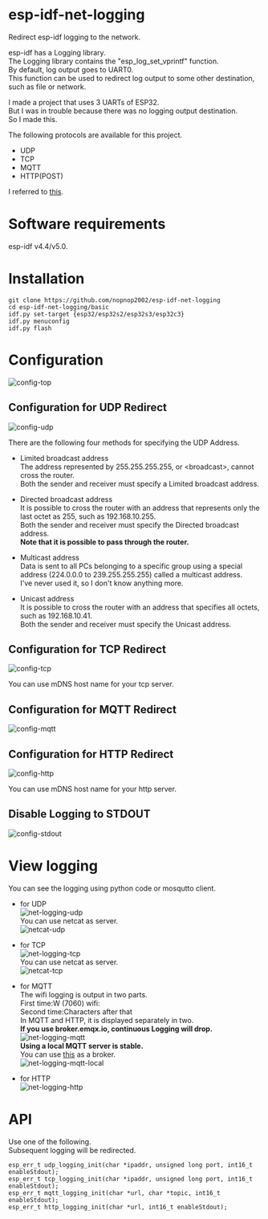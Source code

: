 # esp-idf-net-logging
Redirect esp-idf logging to the network.


esp-idf has a Logging library.   
The Logging library contains the "esp_log_set_vprintf" function.   
By default, log output goes to UART0.    
This function can be used to redirect log output to some other destination, such as file or network.    

I made a project that uses 3 UARTs of ESP32.   
But I was in trouble because there was no logging output destination.   
So I made this.   


The following protocols are available for this project.
- UDP   
- TCP   
- MQTT   
- HTTP(POST)   

I referred to [this](https://github.com/MalteJ/embedded-esp32-component-udp_logging).

# Software requirements
esp-idf v4.4/v5.0.   


# Installation
```Shell
git clone https://github.com/nopnop2002/esp-idf-net-logging
cd esp-idf-net-logging/basic
idf.py set-target {esp32/esp32s2/esp32s3/esp32c3}
idf.py menuconfig
idf.py flash
```

# Configuration   
![config-top](https://user-images.githubusercontent.com/6020549/151915919-d6f19861-8d48-4630-aeed-aab819929dc6.jpg)

## Configuration for UDP Redirect
![config-udp](https://user-images.githubusercontent.com/6020549/151915950-87d97cee-1082-4a37-96c5-77958bee4051.jpg)

There are the following four methods for specifying the UDP Address.
- Limited broadcast address   
 The address represented by 255.255.255.255, or \<broadcast\>, cannot cross the router.   
 Both the sender and receiver must specify a Limited broadcast address.   

- Directed broadcast address   
 It is possible to cross the router with an address that represents only the last octet as 255, such as 192.168.10.255.   
 Both the sender and receiver must specify the Directed broadcast address.   
 __Note that it is possible to pass through the router.__   

- Multicast address   
 Data is sent to all PCs belonging to a specific group using a special address (224.0.0.0 to 239.255.255.255) called a multicast address.   
 I've never used it, so I don't know anything more.

- Unicast address   
 It is possible to cross the router with an address that specifies all octets, such as 192.168.10.41.   
 Both the sender and receiver must specify the Unicast address.

## Configuration for TCP Redirect
![config-tcp](https://user-images.githubusercontent.com/6020549/151915971-191f4e66-d1b4-41c0-a2d9-1822c7383bb9.jpg)

You can use mDNS host name for your tcp server.

## Configuration for MQTT Redirect
![config-mqtt](https://user-images.githubusercontent.com/6020549/182273356-08b4e983-b552-4b1a-8a30-a9708e8fb114.jpg)


## Configuration for HTTP Redirect
![config-http](https://user-images.githubusercontent.com/6020549/169649100-2a3bda0d-ae23-4f6e-b68a-afac472b9a02.jpg)

You can use mDNS host name for your http server.

## Disable Logging to STDOUT
![config-stdout](https://user-images.githubusercontent.com/6020549/197962599-ecaa9b41-b45e-4afc-a94f-9fb9c9810e08.jpg)

# View logging   
You can see the logging using python code or mosqutto client.   
- for UDP   
![net-logging-udp](https://user-images.githubusercontent.com/6020549/182273454-834cedb7-d884-4a89-823f-13e5d7a1c6b5.jpg)   
You can use netcat as server.   
![netcat-udp](https://user-images.githubusercontent.com/6020549/198207929-649537ae-0c4e-45ed-8c88-7167505b124e.jpg)

- for TCP   
![net-logging-tcp](https://user-images.githubusercontent.com/6020549/182273510-92cf406b-7197-4cfe-9ff6-5421dc8eea8d.jpg)   
You can use netcat as server.   
![netcat-tcp](https://user-images.githubusercontent.com/6020549/198230565-4fece92e-349f-4555-aba6-2196d3b6c040.jpg)

- for MQTT   
 The wifi logging is output in two parts.   
 First time:W (7060) wifi:   
 Second time:Characters after that   
 In MQTT and HTTP, it is displayed separately in two.   
__If you use broker.emqx.io, continuous Logging will drop.__   
![net-logging-mqtt](https://user-images.githubusercontent.com/6020549/182273560-fc1931bf-71f7-4751-a57d-680312a93391.jpg)   
__Using a local MQTT server is stable.__   
You can use [this](https://github.com/nopnop2002/esp-idf-mqtt-broker) as a broker.   
![net-logging-mqtt-local](https://user-images.githubusercontent.com/6020549/182275982-63581071-c0b0-4851-a928-b5e2286b6893.jpg)

- for HTTP   
![net-logging-http](https://user-images.githubusercontent.com/6020549/182273590-26281a3c-c048-466a-9d00-764981f89b49.jpg)


# API   
Use one of the following.   
Subsequent logging will be redirected.   
```
esp_err_t udp_logging_init(char *ipaddr, unsigned long port, int16_t enableStdout);
esp_err_t tcp_logging_init(char *ipaddr, unsigned long port, int16_t enableStdout);
esp_err_t mqtt_logging_init(char *url, char *topic, int16_t enableStdout);
esp_err_t http_logging_init(char *url, int16_t enableStdout);
```
